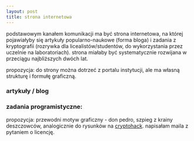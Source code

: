 ```yaml
---
layout: post
title: strona internetowa
---
```


podstawowym kanałem komunikacji ma być strona internetowa, na której pojawiałyby
się artykuły popularno-naukowe (forma bloga) i zadania z kryptografii (rozrywka dla licealistów/studentów, do wykorzystania przez uczelnie na laboratoriach).
strona miałaby być systematycznie rozwijana w przeciągu najbliższych dwóch lat.

propozycja: do strony można dotrzeć z portalu instytucji, ale ma własną strukturę i formułę graficzną.

### artykuły / blog

### zadania programistyczne:

propozycja: przewodni motyw graficzny - don pedro, szpieg z krainy deszczowców, analogicznie do rysunków na [cryptohack](https://cryptohack.org/). napisałam maila z pytaniem o licencję.
